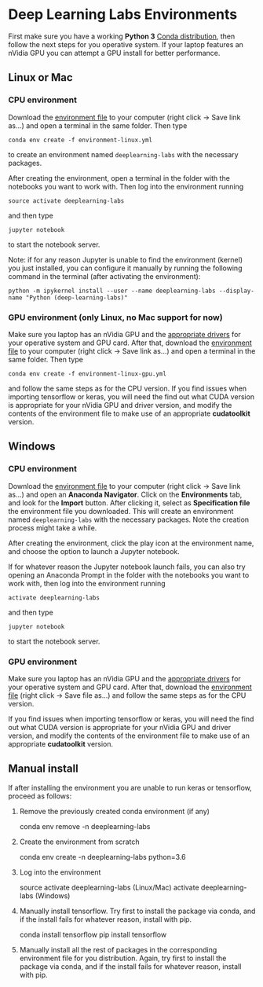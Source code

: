 # Deep Learning Labs Environments

First make sure you have a working **Python 3** [Conda distribution](https://anaconda.org/anaconda/python), then follow the next steps for you operative system. If your laptop features an nVidia GPU you can attempt a GPU install for better performance.

## Linux or Mac

### CPU environment

Download the [environment file](https://raw.githubusercontent.com/albarji/teaching-environments/master/deeplearning/environment-linux.yml) to your computer (right click -> Save link as...) and open a terminal in the same folder. Then type

    conda env create -f environment-linux.yml

to create an environment named `deeplearning-labs` with the necessary packages.

After creating the environment, open a terminal in the folder with the notebooks you want to work with. Then log into the environment running

    source activate deeplearning-labs

and then type

    jupyter notebook

to start the notebook server.

Note: if for any reason Jupyter is unable to find the environment (kernel) you just installed, you can configure it manually by running the following command in the terminal (after activating the environment):

    python -m ipykernel install --user --name deeplearning-labs --display-name "Python (deep-learning-labs)"

### GPU environment (only Linux, no Mac support for now)

Make sure you laptop has an nVidia GPU and the [appropriate drivers](http://www.nvidia.com//Download/index.aspx) for your operative system and GPU card. After that, download the [environment file](https://raw.githubusercontent.com/albarji/teaching-environments/master/deeplearning/environment-linux-gpu.yml) to your computer (right click -> Save link as...) and open a terminal in the same folder. Then type

    conda env create -f environment-linux-gpu.yml

and follow the same steps as for the CPU version. If you find issues when importing tensorflow or keras, you will need the find out what CUDA version is appropriate for your nVidia GPU and driver version, and modify the contents of the environment file to make use of an appropriate **cudatoolkit** version.

## Windows

### CPU environment

Download the [environment file](https://raw.githubusercontent.com/albarji/teaching-environments/master/deeplearning/environment-windows.yml) to your computer (right click -> Save link as...) and open an **Anaconda Navigator**. Click on the **Environments** tab, and look for the **Import** button. After clicking it, select as **Specification file** the environment file you downloaded. This will create an environment named `deeplearning-labs` with the necessary packages. Note the creation process might take a while.

After creating the environment, click the play icon at the environment name, and choose the option to launch a Jupyter notebook.

If for whatever reason the Jupyter notebook launch fails, you can also try opening an Anaconda Prompt in the folder with the notebooks you want to work with, then log into the environment running

    activate deeplearning-labs

and then type

    jupyter notebook

to start the notebook server.

### GPU environment

Make sure you laptop has an nVidia GPU and the [appropriate drivers](http://www.nvidia.com//Download/index.aspx) for your operative system and GPU card. After that, download the [environment file](https://raw.githubusercontent.com/albarji/teaching-environments/master/deeplearning/environment-windows-gpu.yml) (right click -> Save file as...) and follow the same steps as for the CPU version.

If you find issues when importing tensorflow or keras, you will need the find out what CUDA version is appropriate for your nVidia GPU and driver version, and modify the contents of the environment file to make use of an appropriate **cudatoolkit** version.

## Manual install

If after installing the environment you are unable to run keras or tensorflow, proceed as follows:

1. Remove the previously created conda environment (if any)

    conda env remove -n deeplearning-labs

2. Create the environment from scratch

    conda env create -n deeplearning-labs python=3.6

3. Log into the environment

    source activate deeplearning-labs       (Linux/Mac)
    activate deeplearning-labs              (Windows)

4. Manually install tensorflow. Try first to install the package via conda, and if the install fails for whatever reason, install with pip.

    conda install tensorflow
    pip install tensorflow

5. Manually install all the rest of packages in the corresponding environment file for you distribution. Again, try first to install the package via conda, and if the install fails for whatever reason, install with pip.

